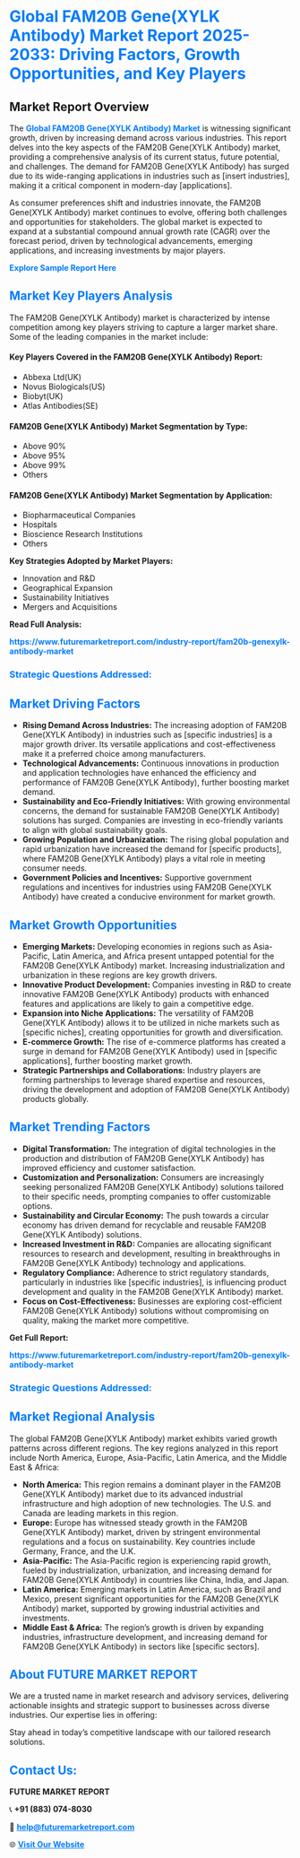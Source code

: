 <h1 style="color: #007BFF;">Global FAM20B Gene(XYLK Antibody) Market Report 2025-2033: Driving Factors, Growth Opportunities, and Key Players</h1>

<section id="overview">
<h2>Market Report Overview</h2>
<p>The <a href="https://www.futuremarketreport.com/industry-report/fam20b-genexylk-antibody-market" style="color: #007BFF; text-decoration: none;"><strong>Global FAM20B Gene(XYLK Antibody) Market</strong></a> is witnessing significant growth, driven by increasing demand across various industries. This report delves into the key aspects of the FAM20B Gene(XYLK Antibody) market, providing a comprehensive analysis of its current status, future potential, and challenges. The demand for FAM20B Gene(XYLK Antibody) has surged due to its wide-ranging applications in industries such as [insert industries], making it a critical component in modern-day [applications].</p>
<p>As consumer preferences shift and industries innovate, the FAM20B Gene(XYLK Antibody) market continues to evolve, offering both challenges and opportunities for stakeholders. The global market is expected to expand at a substantial compound annual growth rate (CAGR) over the forecast period, driven by technological advancements, emerging applications, and increasing investments by major players.</p>
</section>

<section id="overview">
<p><a href="https://www.futuremarketreport.com/request-sample/reportId=104407" style="color: #007BFF; text-decoration: none;"><strong>Explore Sample Report Here</strong></a></p>
</section>

<section id="key-players">
<h2 style="color: #007BFF;">Market Key Players Analysis</h2>
<p>The FAM20B Gene(XYLK Antibody) market is characterized by intense competition among key players striving to capture a larger market share. Some of the leading companies in the market include:</p>
<h4>Key Players Covered in the FAM20B Gene(XYLK Antibody) Report:</h4>
<ul><li>Abbexa Ltd(UK)</li><li>Novus Biologicals(US)</li><li>Biobyt(UK)</li><li>Atlas Antibodies(SE)</li></ul>
<h4>FAM20B Gene(XYLK Antibody) Market Segmentation by Type:</h4>
<ul><li>Above 90%</li><li>Above 95%</li><li>Above 99%</li><li>Others</li></ul>

<h4>FAM20B Gene(XYLK Antibody) Market Segmentation by Application:</h4>
<ul><li>Biopharmaceutical Companies</li><li>Hospitals</li><li>Bioscience Research Institutions</li><li>Others</li></ul>
<p><strong>Key Strategies Adopted by Market Players:</strong></p>
<ul>
<li>Innovation and R&D</li>
<li>Geographical Expansion</li>
<li>Sustainability Initiatives</li>
<li>Mergers and Acquisitions</li>
</ul>
</section>

<section>
<p><strong>Read Full Analysis: </strong></p><a href="https://www.futuremarketreport.com/industry-report/fam20b-genexylk-antibody-market" style="color: #007BFF; text-decoration: none;"><strong>https://www.futuremarketreport.com/industry-report/fam20b-genexylk-antibody-market</strong></a>
<h3 style="color: #007BFF;">Strategic Questions Addressed:</h3>
</section>

<section id="driving-factors">
<h2 style="color: #007BFF;">Market Driving Factors</h2>
<ul>
<li><strong>Rising Demand Across Industries:</strong> The increasing adoption of FAM20B Gene(XYLK Antibody) in industries such as [specific industries] is a major growth driver. Its versatile applications and cost-effectiveness make it a preferred choice among manufacturers.</li>
<li><strong>Technological Advancements:</strong> Continuous innovations in production and application technologies have enhanced the efficiency and performance of FAM20B Gene(XYLK Antibody), further boosting market demand.</li>
<li><strong>Sustainability and Eco-Friendly Initiatives:</strong> With growing environmental concerns, the demand for sustainable FAM20B Gene(XYLK Antibody) solutions has surged. Companies are investing in eco-friendly variants to align with global sustainability goals.</li>
<li><strong>Growing Population and Urbanization:</strong> The rising global population and rapid urbanization have increased the demand for [specific products], where FAM20B Gene(XYLK Antibody) plays a vital role in meeting consumer needs.</li>
<li><strong>Government Policies and Incentives:</strong> Supportive government regulations and incentives for industries using FAM20B Gene(XYLK Antibody) have created a conducive environment for market growth.</li>
</ul>
</section>

<section id="growth-opportunities">
<h2 style="color: #007BFF;">Market Growth Opportunities</h2>
<ul>
<li><strong>Emerging Markets:</strong> Developing economies in regions such as Asia-Pacific, Latin America, and Africa present untapped potential for the FAM20B Gene(XYLK Antibody) market. Increasing industrialization and urbanization in these regions are key growth drivers.</li>
<li><strong>Innovative Product Development:</strong> Companies investing in R&D to create innovative FAM20B Gene(XYLK Antibody) products with enhanced features and applications are likely to gain a competitive edge.</li>
<li><strong>Expansion into Niche Applications:</strong> The versatility of FAM20B Gene(XYLK Antibody) allows it to be utilized in niche markets such as [specific niches], creating opportunities for growth and diversification.</li>
<li><strong>E-commerce Growth:</strong> The rise of e-commerce platforms has created a surge in demand for FAM20B Gene(XYLK Antibody) used in [specific applications], further boosting market growth.</li>
<li><strong>Strategic Partnerships and Collaborations:</strong> Industry players are forming partnerships to leverage shared expertise and resources, driving the development and adoption of FAM20B Gene(XYLK Antibody) products globally.</li>
</ul>
</section>

<section id="trending-factors">
<h2 style="color: #007BFF;">Market Trending Factors</h2>
<ul>
<li><strong>Digital Transformation:</strong> The integration of digital technologies in the production and distribution of FAM20B Gene(XYLK Antibody) has improved efficiency and customer satisfaction.</li>
<li><strong>Customization and Personalization:</strong> Consumers are increasingly seeking personalized FAM20B Gene(XYLK Antibody) solutions tailored to their specific needs, prompting companies to offer customizable options.</li>
<li><strong>Sustainability and Circular Economy:</strong> The push towards a circular economy has driven demand for recyclable and reusable FAM20B Gene(XYLK Antibody) solutions.</li>
<li><strong>Increased Investment in R&D:</strong> Companies are allocating significant resources to research and development, resulting in breakthroughs in FAM20B Gene(XYLK Antibody) technology and applications.</li>
<li><strong>Regulatory Compliance:</strong> Adherence to strict regulatory standards, particularly in industries like [specific industries], is influencing product development and quality in the FAM20B Gene(XYLK Antibody) market.</li>
<li><strong>Focus on Cost-Effectiveness:</strong> Businesses are exploring cost-efficient FAM20B Gene(XYLK Antibody) solutions without compromising on quality, making the market more competitive.</li>
</ul>
</section>

<section>
<p><strong>Get Full Report: </strong></p><a href="https://www.futuremarketreport.com/industry-report/fam20b-genexylk-antibody-market" style="color: #007BFF; text-decoration: none;"><strong>https://www.futuremarketreport.com/industry-report/fam20b-genexylk-antibody-market</strong></a>
<h3 style="color: #007BFF;">Strategic Questions Addressed:</h3>
</section>


<section id="regional-analysis">
<h2 style="color: #007BFF;">Market Regional Analysis</h2>
<p>The global FAM20B Gene(XYLK Antibody) market exhibits varied growth patterns across different regions. The key regions analyzed in this report include North America, Europe, Asia-Pacific, Latin America, and the Middle East & Africa:</p>
<ul>
<li><strong>North America:</strong> This region remains a dominant player in the FAM20B Gene(XYLK Antibody) market due to its advanced industrial infrastructure and high adoption of new technologies. The U.S. and Canada are leading markets in this region.</li>
<li><strong>Europe:</strong> Europe has witnessed steady growth in the FAM20B Gene(XYLK Antibody) market, driven by stringent environmental regulations and a focus on sustainability. Key countries include Germany, France, and the U.K.</li>
<li><strong>Asia-Pacific:</strong> The Asia-Pacific region is experiencing rapid growth, fueled by industrialization, urbanization, and increasing demand for FAM20B Gene(XYLK Antibody) in countries like China, India, and Japan.</li>
<li><strong>Latin America:</strong> Emerging markets in Latin America, such as Brazil and Mexico, present significant opportunities for the FAM20B Gene(XYLK Antibody) market, supported by growing industrial activities and investments.</li>
<li><strong>Middle East & Africa:</strong> The region’s growth is driven by expanding industries, infrastructure development, and increasing demand for FAM20B Gene(XYLK Antibody) in sectors like [specific sectors].</li>
</ul>
</section>

<footer>
<h2 style="color: #007BFF;">About FUTURE MARKET REPORT</h2>
<p>We are a trusted name in market research and advisory services, delivering actionable insights and strategic support to businesses across diverse industries. Our expertise lies in offering:</p>

<p>Stay ahead in today’s competitive landscape with our tailored research solutions.</p>

<h2 style="color: #007BFF;">Contact Us:</h2>
<p><strong>FUTURE MARKET REPORT</strong></p>
<p>📞 <strong>+91 (883) 074-8030</strong></p>
<p>📧 <strong><a href="mailto:help@futuremarketreport.com" style="color: #007BFF;">help@futuremarketreport.com</a></strong></p>
<p>🌐 <strong><a href="https://www.futuremarketreport.com/" style="color: #007BFF;">Visit Our Website</a></strong></p>
</footer>